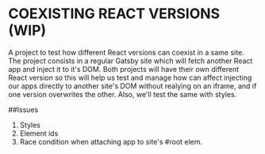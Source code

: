 # COEXISTING REACT VERSIONS (WIP)

A project to test how different React versions can coexist in a same site. The project consists in a regular Gatsby site which will fetch another React app and inject it to it's DOM. Both projects will have their own different React version so this will help us test and manage how can affect injecting our apps directly to another site's DOM without realying on an iframe, and if one version overwrites the other. Also, we'll test the same with styles.

##Issues

1. Styles
2. Element ids
3. Race condition when attaching app to site's #root elem.
